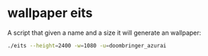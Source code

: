 # wallpaper eits

A script that given a name and a size it will generate an wallpaper:

```bash
./eits --height=2400 -w=1080 -u=doombringer_azurai
```
